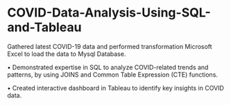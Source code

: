 # COVID-Data-Analysis-Using-SQL-and-Tableau
Gathered latest COVID-19 data and performed transformation Microsoft Excel to load the data to Mysql Database.

• Demonstrated expertise in SQL to analyze COVID-related trends and patterns, by using JOINS and Common Table Expression (CTE) functions.

• Created interactive dashboard in Tableau to identify key insights in COVID data.
